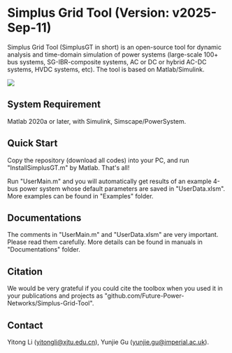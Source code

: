 # Simplus Grid Tool (Version: v2025-Sep-11)

Simplus Grid Tool (SimplusGT in short) is an open-source tool for dynamic analysis and time-domain simulation of power systems (large-scale 100+ bus systems, SG-IBR-composite systems, AC or DC or hybrid AC-DC systems, HVDC systems, etc). The tool is based on Matlab/Simulink.

![](https://raw.githubusercontent.com/Future-Power-Networks/Simplus-Grid-Tool/master/Documentations/Figures/SoftwareExample.png)

## System Requirement

Matlab 2020a or later, with Simulink, Simscape/PowerSystem.

## Quick Start

Copy the repository (download all codes) into your PC, and run "InstallSimplusGT.m" by Matlab. That's all! 

Run "UserMain.m" and you will automatically get results of an example 4-bus power system whose default parameters are saved in "UserData.xlsm". More examples can be found in "Examples" folder.

## Documentations

The comments in "UserMain.m" and "UserData.xlsm" are very important. Please read them carefully. More details can be found in manuals in "Documentations" folder.

## Citation

We would be very grateful if you could cite the toolbox when you used it in your publications and projects as "github.com/Future-Power-Networks/Simplus-Grid-Tool".

## Contact

Yitong Li (yitongli@xjtu.edu.cn), Yunjie Gu (yunjie.gu@imperial.ac.uk).
